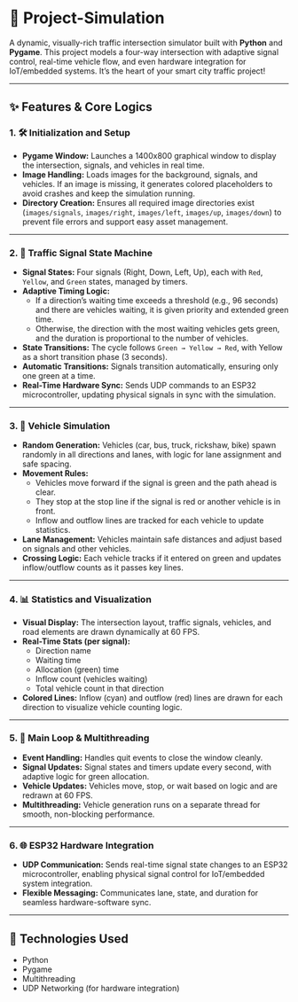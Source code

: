 # 🚦 Project-Simulation

A dynamic, visually-rich traffic intersection simulator built with **Python** and **Pygame**. This project models a four-way intersection with adaptive signal control, real-time vehicle flow, and even hardware integration for IoT/embedded systems. It’s the heart of your smart city traffic project!

---

## ✨ Features & Core Logics

### 1. 🛠️ Initialization and Setup

- **Pygame Window:** Launches a 1400x800 graphical window to display the intersection, signals, and vehicles in real time.
- **Image Handling:** Loads images for the background, signals, and vehicles. If an image is missing, it generates colored placeholders to avoid crashes and keep the simulation running.
- **Directory Creation:** Ensures all required image directories exist (`images/signals`, `images/right`, `images/left`, `images/up`, `images/down`) to prevent file errors and support easy asset management.

---

### 2. 🚦 Traffic Signal State Machine

- **Signal States:** Four signals (Right, Down, Left, Up), each with `Red`, `Yellow`, and `Green` states, managed by timers.
- **Adaptive Timing Logic:**
  - If a direction’s waiting time exceeds a threshold (e.g., 96 seconds) and there are vehicles waiting, it is given priority and extended green time.
  - Otherwise, the direction with the most waiting vehicles gets green, and the duration is proportional to the number of vehicles.
- **State Transitions:** The cycle follows `Green → Yellow → Red`, with Yellow as a short transition phase (3 seconds).
- **Automatic Transitions:** Signals transition automatically, ensuring only one green at a time.
- **Real-Time Hardware Sync:** Sends UDP commands to an ESP32 microcontroller, updating physical signals in sync with the simulation.

---

### 3. 🚗 Vehicle Simulation

- **Random Generation:** Vehicles (car, bus, truck, rickshaw, bike) spawn randomly in all directions and lanes, with logic for lane assignment and safe spacing.
- **Movement Rules:**
  - Vehicles move forward if the signal is green and the path ahead is clear.
  - They stop at the stop line if the signal is red or another vehicle is in front.
  - Inflow and outflow lines are tracked for each vehicle to update statistics.
- **Lane Management:** Vehicles maintain safe distances and adjust based on signals and other vehicles.
- **Crossing Logic:** Each vehicle tracks if it entered on green and updates inflow/outflow counts as it passes key lines.

---

### 4. 📊 Statistics and Visualization

- **Visual Display:** The intersection layout, traffic signals, vehicles, and road elements are drawn dynamically at 60 FPS.
- **Real-Time Stats (per signal):**
  - Direction name
  - Waiting time
  - Allocation (green) time
  - Inflow count (vehicles waiting)
  - Total vehicle count in that direction
- **Colored Lines:** Inflow (cyan) and outflow (red) lines are drawn for each direction to visualize vehicle counting logic.

---

### 5. 🔁 Main Loop & Multithreading

- **Event Handling:** Handles quit events to close the window cleanly.
- **Signal Updates:** Signal states and timers update every second, with adaptive logic for green allocation.
- **Vehicle Updates:** Vehicles move, stop, or wait based on logic and are redrawn at 60 FPS.
- **Multithreading:** Vehicle generation runs on a separate thread for smooth, non-blocking performance.

---

### 6. 🌐 ESP32 Hardware Integration

- **UDP Communication:** Sends real-time signal state changes to an ESP32 microcontroller, enabling physical signal control for IoT/embedded system integration.
- **Flexible Messaging:** Communicates lane, state, and duration for seamless hardware-software sync.

---

## 🧠 Technologies Used

- Python
- Pygame
- Multithreading
- UDP Networking (for hardware integration)
